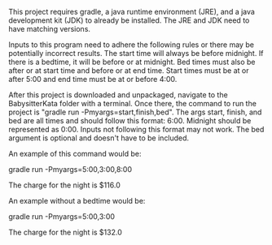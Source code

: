 This project requires gradle, a java runtime environment (JRE), and a java development kit (JDK) to already be installed.
The JRE and JDK need to have matching versions.

Inputs to this program need to adhere the following rules or there may be potentially incorrect results.
The start time will always be before midnight.
If there is a bedtime, it will be before or at midnight.
Bed times must also be after or at start time and before or at end time.
Start times must be at or after 5:00 and end time must be at or before 4:00.

After this project is downloaded and unpackaged, navigate to the BabysitterKata folder with a terminal.
Once there, the command to run the project is "gradle run -Pmyargs=start,finish,bed".
The args start, finish, and bed are all times and should follow this format: 6:00.
Midnight should be represented as 0:00.
Inputs not following this format may not work.
The bed argument is optional and doesn't have to be included.

An example of this command would be:

gradle run -Pmyargs=5:00,3:00,8:00

The charge for the night is $116.0

An example without a bedtime would be:

gradle run -Pmyargs=5:00,3:00

The charge for the night is $132.0